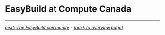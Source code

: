 # EasyBuild at Compute Canada

---

[*next: The EasyBuild community*](community.md) - [*(back to overview page)*](index.md)
